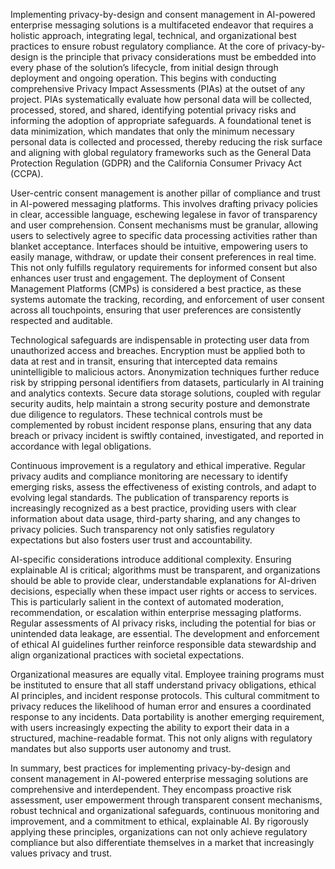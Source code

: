 Implementing privacy-by-design and consent management in AI-powered enterprise messaging solutions is a multifaceted endeavor that requires a holistic approach, integrating legal, technical, and organizational best practices to ensure robust regulatory compliance. At the core of privacy-by-design is the principle that privacy considerations must be embedded into every phase of the solution’s lifecycle, from initial design through deployment and ongoing operation. This begins with conducting comprehensive Privacy Impact Assessments (PIAs) at the outset of any project. PIAs systematically evaluate how personal data will be collected, processed, stored, and shared, identifying potential privacy risks and informing the adoption of appropriate safeguards. A foundational tenet is data minimization, which mandates that only the minimum necessary personal data is collected and processed, thereby reducing the risk surface and aligning with global regulatory frameworks such as the General Data Protection Regulation (GDPR) and the California Consumer Privacy Act (CCPA).

User-centric consent management is another pillar of compliance and trust in AI-powered messaging platforms. This involves drafting privacy policies in clear, accessible language, eschewing legalese in favor of transparency and user comprehension. Consent mechanisms must be granular, allowing users to selectively agree to specific data processing activities rather than blanket acceptance. Interfaces should be intuitive, empowering users to easily manage, withdraw, or update their consent preferences in real time. This not only fulfills regulatory requirements for informed consent but also enhances user trust and engagement. The deployment of Consent Management Platforms (CMPs) is considered a best practice, as these systems automate the tracking, recording, and enforcement of user consent across all touchpoints, ensuring that user preferences are consistently respected and auditable.

Technological safeguards are indispensable in protecting user data from unauthorized access and breaches. Encryption must be applied both to data at rest and in transit, ensuring that intercepted data remains unintelligible to malicious actors. Anonymization techniques further reduce risk by stripping personal identifiers from datasets, particularly in AI training and analytics contexts. Secure data storage solutions, coupled with regular security audits, help maintain a strong security posture and demonstrate due diligence to regulators. These technical controls must be complemented by robust incident response plans, ensuring that any data breach or privacy incident is swiftly contained, investigated, and reported in accordance with legal obligations.

Continuous improvement is a regulatory and ethical imperative. Regular privacy audits and compliance monitoring are necessary to identify emerging risks, assess the effectiveness of existing controls, and adapt to evolving legal standards. The publication of transparency reports is increasingly recognized as a best practice, providing users with clear information about data usage, third-party sharing, and any changes to privacy policies. Such transparency not only satisfies regulatory expectations but also fosters user trust and accountability.

AI-specific considerations introduce additional complexity. Ensuring explainable AI is critical; algorithms must be transparent, and organizations should be able to provide clear, understandable explanations for AI-driven decisions, especially when these impact user rights or access to services. This is particularly salient in the context of automated moderation, recommendation, or escalation within enterprise messaging platforms. Regular assessments of AI privacy risks, including the potential for bias or unintended data leakage, are essential. The development and enforcement of ethical AI guidelines further reinforce responsible data stewardship and align organizational practices with societal expectations.

Organizational measures are equally vital. Employee training programs must be instituted to ensure that all staff understand privacy obligations, ethical AI principles, and incident response protocols. This cultural commitment to privacy reduces the likelihood of human error and ensures a coordinated response to any incidents. Data portability is another emerging requirement, with users increasingly expecting the ability to export their data in a structured, machine-readable format. This not only aligns with regulatory mandates but also supports user autonomy and trust.

In summary, best practices for implementing privacy-by-design and consent management in AI-powered enterprise messaging solutions are comprehensive and interdependent. They encompass proactive risk assessment, user empowerment through transparent consent mechanisms, robust technical and organizational safeguards, continuous monitoring and improvement, and a commitment to ethical, explainable AI. By rigorously applying these principles, organizations can not only achieve regulatory compliance but also differentiate themselves in a market that increasingly values privacy and trust.